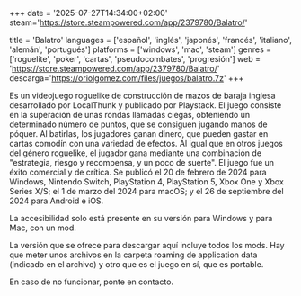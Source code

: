 +++
date = '2025-07-27T14:34:00+02:00'
steam='https://store.steampowered.com/app/2379780/Balatro/'

title = 'Balatro'
languages = ['español', 'inglés', 'japonés', 'francés', 'italiano', 'alemán', 'portugués']
platforms = ['windows', 'mac', 'steam']
genres = ['roguelite', 'poker', 'cartas', 'pseudocombates', 'progresión']
web = 'https://store.steampowered.com/app/2379780/Balatro/'
descarga='https://oriolgomez.com/files/juegos/balatro.7z'
+++

Es un videojuego roguelike de construcción de mazos de baraja inglesa desarrollado por LocalThunk y publicado por Playstack. El juego consiste en la superación de unas rondas llamadas ciegas, obteniendo un determinado número de puntos, que se consiguen jugando manos de póquer. Al batirlas, los jugadores ganan dinero, que pueden gastar en cartas comodín con una variedad de efectos. Al igual que en otros juegos del género roguelike, el jugador gana mediante una combinación de "estrategia, riesgo y recompensa, y un poco de suerte". El juego fue un éxito comercial y de crítica. Se publicó el 20 de febrero de 2024 para Windows, Nintendo Switch, PlayStation 4, PlayStation 5, Xbox One y Xbox Series X/S; el 1 de marzo del 2024 para macOS; y el 26 de septiembre del 2024 para Android e iOS.

La accesibilidad solo está presente en su versión para Windows y para Mac, con un mod.



La versión que se ofrece para descargar aquí incluye todos los mods. Hay que meter unos archivos en la carpeta roaming de application data (indicado en el archivo) y otro que es el juego en sí, que es portable.



En caso de no funcionar, ponte en contacto.



